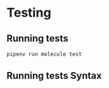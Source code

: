<!-- Space: AnsibleRoleCommon -->
<!-- Parent: Project -->
<!-- Title: Testing -->

<!-- Label: Testing -->
<!-- Include: docs/disclaimer.md -->
<!-- Include: ac:toc -->

# Testing

## Running tests

```bash
pipenv run molecule test
```

## Running tests Syntax
